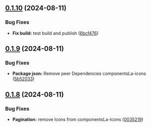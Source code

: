 ## [0.1.10](https://github.com/Laszlo-Caballero/ComponentsLa/compare/v0.1.9...v0.1.10) (2024-08-11)


### Bug Fixes

* **Fix build:** test build and publish ([6bcf476](https://github.com/Laszlo-Caballero/ComponentsLa/commit/6bcf476b94a05dcd3875ba2ff5374e166b5f8246))

## [0.1.9](https://github.com/Laszlo-Caballero/ComponentsLa/compare/v0.1.8...v0.1.9) (2024-08-11)


### Bug Fixes

* **Package json:** Remove peer Dependencies componentsLa-icons ([5b52033](https://github.com/Laszlo-Caballero/ComponentsLa/commit/5b520337779c21ec76469dcc6bf02165433a3092))

## [0.1.8](https://github.com/Laszlo-Caballero/ComponentsLa/compare/v0.1.7...v0.1.8) (2024-08-11)


### Bug Fixes

* **Pagination:** remove Icons from componentsLa-Icons ([0035219](https://github.com/Laszlo-Caballero/ComponentsLa/commit/003521937bdcad59a5d0d909f2e7a440ad3cb6ab))
